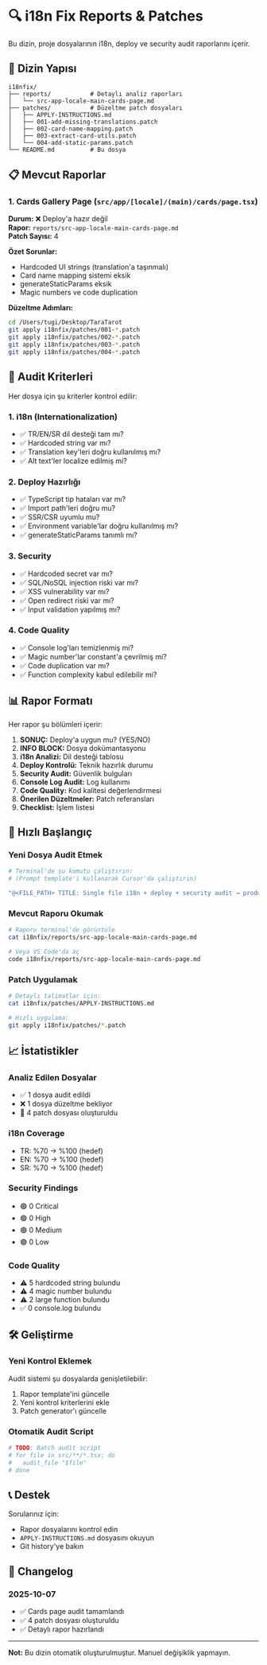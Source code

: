 # 🔍 i18n Fix Reports & Patches

Bu dizin, proje dosyalarının i18n, deploy ve security audit raporlarını içerir.

## 📂 Dizin Yapısı

```
i18nfix/
├── reports/           # Detaylı analiz raporları
│   └── src-app-locale-main-cards-page.md
├── patches/           # Düzeltme patch dosyaları
│   ├── APPLY-INSTRUCTIONS.md
│   ├── 001-add-missing-translations.patch
│   ├── 002-card-name-mapping.patch
│   ├── 003-extract-card-utils.patch
│   └── 004-add-static-params.patch
└── README.md          # Bu dosya
```

## 📋 Mevcut Raporlar

### 1. Cards Gallery Page (`src/app/[locale]/(main)/cards/page.tsx`)

**Durum:** ❌ Deploy'a hazır değil  
**Rapor:** `reports/src-app-locale-main-cards-page.md`  
**Patch Sayısı:** 4

**Özet Sorunlar:**
- Hardcoded UI strings (translation'a taşınmalı)
- Card name mapping sistemi eksik
- generateStaticParams eksik
- Magic numbers ve code duplication

**Düzeltme Adımları:**
```bash
cd /Users/tugi/Desktop/TaraTarot
git apply i18nfix/patches/001-*.patch
git apply i18nfix/patches/002-*.patch
git apply i18nfix/patches/003-*.patch
git apply i18nfix/patches/004-*.patch
```

## 🎯 Audit Kriterleri

Her dosya için şu kriterler kontrol edilir:

### 1. i18n (Internationalization)
- ✅ TR/EN/SR dil desteği tam mı?
- ✅ Hardcoded string var mı?
- ✅ Translation key'leri doğru kullanılmış mı?
- ✅ Alt text'ler localize edilmiş mi?

### 2. Deploy Hazırlığı
- ✅ TypeScript tip hataları var mı?
- ✅ Import path'leri doğru mu?
- ✅ SSR/CSR uyumlu mu?
- ✅ Environment variable'lar doğru kullanılmış mı?
- ✅ generateStaticParams tanımlı mı?

### 3. Security
- ✅ Hardcoded secret var mı?
- ✅ SQL/NoSQL injection riski var mı?
- ✅ XSS vulnerability var mı?
- ✅ Open redirect riski var mı?
- ✅ Input validation yapılmış mı?

### 4. Code Quality
- ✅ Console log'ları temizlenmiş mi?
- ✅ Magic number'lar constant'a çevrilmiş mi?
- ✅ Code duplication var mı?
- ✅ Function complexity kabul edilebilir mi?

## 📊 Rapor Formatı

Her rapor şu bölümleri içerir:

1. **SONUÇ:** Deploy'a uygun mu? (YES/NO)
2. **INFO BLOCK:** Dosya dokümantasyonu
3. **i18n Analizi:** Dil desteği tablosu
4. **Deploy Kontrolü:** Teknik hazırlık durumu
5. **Security Audit:** Güvenlik bulguları
6. **Console Log Audit:** Log kullanımı
7. **Code Quality:** Kod kalitesi değerlendirmesi
8. **Önerilen Düzeltmeler:** Patch referansları
9. **Checklist:** İşlem listesi

## 🚀 Hızlı Başlangıç

### Yeni Dosya Audit Etmek

```bash
# Terminal'de şu komutu çalıştırın:
# (Prompt template'i kullanarak Cursor'da çalıştırın)

"@<FILE_PATH> TITLE: Single file i18n + deploy + security audit → produce <file>.md report"
```

### Mevcut Raporu Okumak

```bash
# Raporu terminal'de görüntüle
cat i18nfix/reports/src-app-locale-main-cards-page.md

# Veya VS Code'da aç
code i18nfix/reports/src-app-locale-main-cards-page.md
```

### Patch Uygulamak

```bash
# Detaylı talimatlar için:
cat i18nfix/patches/APPLY-INSTRUCTIONS.md

# Hızlı uygulama:
git apply i18nfix/patches/*.patch
```

## 📈 İstatistikler

### Analiz Edilen Dosyalar
- ✅ 1 dosya audit edildi
- ❌ 1 dosya düzeltme bekliyor
- 📝 4 patch dosyası oluşturuldu

### i18n Coverage
- TR: %70 → %100 (hedef)
- EN: %70 → %100 (hedef)
- SR: %70 → %100 (hedef)

### Security Findings
- 🟢 0 Critical
- 🟢 0 High
- 🟢 0 Medium
- 🟢 0 Low

### Code Quality
- ⚠️ 5 hardcoded string bulundu
- ⚠️ 4 magic number bulundu
- ⚠️ 2 large function bulundu
- ✅ 0 console.log bulundu

## 🛠️ Geliştirme

### Yeni Kontrol Eklemek

Audit sistemi şu dosyalarda genişletilebilir:

1. Rapor template'ini güncelle
2. Yeni kontrol kriterlerini ekle
3. Patch generator'ı güncelle

### Otomatik Audit Script

```bash
# TODO: Batch audit script
# for file in src/**/*.tsx; do
#   audit_file "$file"
# done
```

## 📞 Destek

Sorularınız için:
- Rapor dosyalarını kontrol edin
- `APPLY-INSTRUCTIONS.md` dosyasını okuyun
- Git history'ye bakın

## 📝 Changelog

### 2025-10-07
- ✅ Cards page audit tamamlandı
- ✅ 4 patch dosyası oluşturuldu
- ✅ Detaylı rapor hazırlandı

---

**Not:** Bu dizin otomatik oluşturulmuştur. Manuel değişiklik yapmayın.

